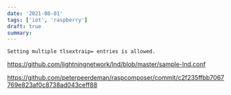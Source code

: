 ```yaml
---
date: '2021-08-01'
tags: ['iot', 'raspberry']
draft: true
summary:
---
```


`Setting multiple tlsextraip= entries is allowed.`

https://github.com/lightningnetwork/lnd/blob/master/sample-lnd.conf

https://github.com/peterpeerdeman/raspcomposer/commit/c2f235ffbb7067769e823af0c8738ad043ceff88
